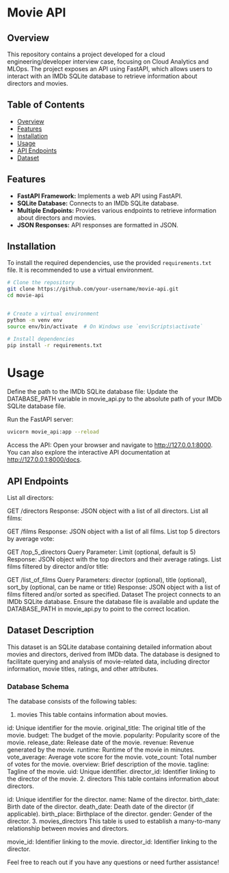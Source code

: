 # Movie API

## Overview

This repository contains a project developed for a cloud engineering/developer interview case, focusing on Cloud Analytics and MLOps. The project exposes an API using FastAPI, which allows users to interact with an IMDb SQLite database to retrieve information about directors and movies.

## Table of Contents

- [Overview](#overview)
- [Features](#features)
- [Installation](#installation)
- [Usage](#usage)
- [API Endpoints](#api-endpoints)
- [Dataset](#dataset)


## Features

- **FastAPI Framework:** Implements a web API using FastAPI.
- **SQLite Database:** Connects to an IMDb SQLite database.
- **Multiple Endpoints:** Provides various endpoints to retrieve information about directors and movies.
- **JSON Responses:** API responses are formatted in JSON.

## Installation

To install the required dependencies, use the provided `requirements.txt` file. It is recommended to use a virtual environment.

```bash
# Clone the repository
git clone https://github.com/your-username/movie-api.git
cd movie-api


# Create a virtual environment
python -m venv env
source env/bin/activate  # On Windows use `env\Scripts\activate`

# Install dependencies
pip install -r requirements.txt
```
# Usage
Define the path to the IMDb SQLite database file: Update the DATABASE_PATH variable in movie_api.py to the absolute path of your IMDb SQLite database file.

Run the FastAPI server:

```bash
uvicorn movie_api:app --reload
```
Access the API: Open your browser and navigate to http://127.0.0.1:8000. You can also explore the interactive API documentation at http://127.0.0.1:8000/docs.

## API Endpoints
List all directors:

GET /directors
Response: JSON object with a list of all directors.
List all films:

GET /films
Response: JSON object with a list of all films.
List top 5 directors by average vote:

GET /top_5_directors
Query Parameter: Limit (optional, default is 5)
Response: JSON object with the top directors and their average ratings.
List films filtered by director and/or title:

GET /list_of_films
Query Parameters: director (optional), title (optional), sort_by (optional, can be name or title)
Response: JSON object with a list of films filtered and/or sorted as specified.
Dataset
The project connects to an IMDb SQLite database. Ensure the database file is available and update the DATABASE_PATH in movie_api.py to point to the correct location.


## Dataset Description
This dataset is an SQLite database containing detailed information about movies and directors, derived from IMDb data. The database is designed to facilitate querying and analysis of movie-related data, including director information, movie titles, ratings, and other attributes.

### Database Schema
The database consists of the following tables:

1. movies
This table contains information about movies.

id: Unique identifier for the movie.
original_title: The original title of the movie.
budget: The budget of the movie.
popularity: Popularity score of the movie.
release_date: Release date of the movie.
revenue: Revenue generated by the movie.
runtime: Runtime of the movie in minutes.
vote_average: Average vote score for the movie.
vote_count: Total number of votes for the movie.
overview: Brief description of the movie.
tagline: Tagline of the movie.
uid: Unique identifier.
director_id: Identifier linking to the director of the movie.
2. directors
This table contains information about directors.

id: Unique identifier for the director.
name: Name of the director.
birth_date: Birth date of the director.
death_date: Death date of the director (if applicable).
birth_place: Birthplace of the director.
gender: Gender of the director.
3. movies_directors
This table is used to establish a many-to-many relationship between movies and directors.

movie_id: Identifier linking to the movie.
director_id: Identifier linking to the director.

Feel free to reach out if you have any questions or need further assistance!
